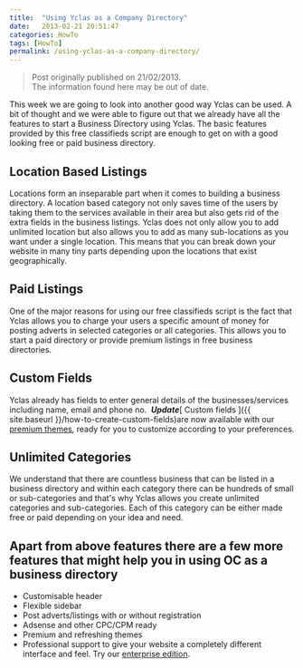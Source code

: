 ```yaml
---
title:  "Using Yclas as a Company Directory"
date:   2013-02-21 20:51:47
categories: HowTo
tags: [HowTo]
permalink: /using-yclas-as-a-company-directory/
---
```

> Post originally published on 21/02/2013.<br>
>The information found here may be out of date.

This week we are going to look into another good way Yclas can be used. A bit of thought and we were able to figure out that we already have all the features to start a Business Directory using Yclas. The basic features provided by this free classifieds script are enough to get on with a good looking free or paid business directory. 

## Location Based Listings

Locations form an inseparable part when it comes to building a business directory. A location based category not only saves time of the users by taking them to the services available in their area but also gets rid of the extra fields in the business listings. Yclas does not only allow you to add unlimited location but also allows you to add as many sub-locations as you want under a single location. This means that you can break down your website in many tiny parts depending upon the locations that exist geographically. 

## Paid Listings

One of the major reasons for using our free classifieds script is the fact that Yclas allows you to charge your users a specific amount of money for posting adverts in selected categories or all categories. This allows you to start a paid directory or provide premium listings in free business directories. 

## Custom Fields

Yclas already has fields to enter general details of the businesses/services including name, email and phone no.  ***Update***[ Custom fields ]({{ site.baseurl }}/how-to-create-custom-fields)are now available with our [premium themes](https://selfhosted.yclas.com/), ready for you to customize according to your preferences. 

## Unlimited Categories

We understand that there are countless business that can be listed in a business directory and within each category there can be hundreds of small or sub-categories and that's why Yclas allows you create unlimited categories and sub-categories. Each of this category can be either made free or paid depending on your idea and need. 

## Apart from above features there are a few more features that might help you in using OC as a business directory

  * Customisable header
  * Flexible sidebar
  * Post adverts/listings with or without registration
  * Adsense and other CPC/CPM ready
  * Premium and refreshing themes
  * Professional support to give your website a completely different interface and feel. Try our [enterprise edition](http://open-classifieds.com/download/).
